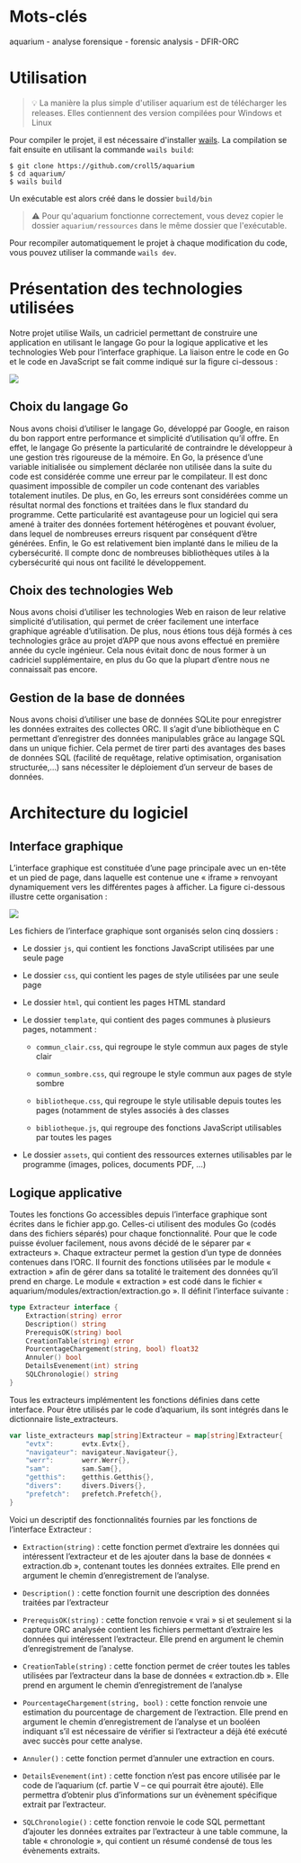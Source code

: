 # Mots-clés

aquarium - analyse forensique - forensic analysis - DFIR-ORC 

# Utilisation

> 💡 La manière la plus simple d'utiliser aquarium est de télécharger les releases. Elles contiennent des version compilées pour Windows et Linux

Pour compiler le projet, il est nécessaire d'installer [wails](https://wails.io/docs/gettingstarted/installation). La compilation se fait ensuite en utilisant la commande `wails build`:

```shell
$ git clone https://github.com/croll5/aquarium
$ cd aquarium/
$ wails build
```
Un exécutable est alors créé dans le dossier `build/bin`

> ⚠️ Pour qu'aquarium fonctionne correctement, vous devez copier le dossier `aquarium/ressources` dans le même dossier que l'exécutable.

Pour recompiler automatiquement le projet à chaque modification du code, vous pouvez utiliser la commande `wails dev`.

# Présentation des technologies utilisées

Notre projet utilise Wails, un cadriciel permettant de construire une application en utilisant le langage Go pour la logique applicative et les technologies Web pour l’interface graphique. La liaison entre le code en Go et le code en JavaScript se fait comme indiqué sur la figure ci-dessous :

![](documentation/Explication_wails.png)

## Choix du langage Go

Nous avons choisi d’utiliser le langage Go, développé par Google, en raison du bon rapport entre performance et simplicité d’utilisation qu’il offre. En effet, le langage Go présente la particularité de contraindre le développeur à une gestion très rigoureuse de la mémoire. En Go, la présence d’une variable initialisée ou simplement déclarée non utilisée dans la suite du code est considérée comme une erreur par le compilateur. Il est donc quasiment impossible de compiler un code contenant des variables totalement inutiles. 
De plus, en Go, les erreurs sont considérées comme un résultat normal des fonctions et traitées dans le flux standard du programme. Cette particularité est avantageuse pour un logiciel qui sera amené à traiter des données fortement hétérogènes et pouvant évoluer, dans lequel de nombreuses erreurs risquent par conséquent d’être générées. 
Enfin, le Go est relativement bien implanté dans le milieu de la cybersécurité. Il compte donc de nombreuses bibliothèques utiles à la cybersécurité qui nous ont facilité le développement. 

## Choix des technologies Web

Nous avons choisi d’utiliser les technologies Web en raison de leur relative simplicité d’utilisation, qui permet de créer facilement une interface graphique agréable d’utilisation. De plus, nous étions tous déjà formés à ces technologies grâce au projet d’APP que nous avons effectué en première année du cycle ingénieur. Cela nous évitait donc de nous former à un cadriciel supplémentaire, en plus du Go que la plupart d’entre nous ne connaissait pas encore.

## Gestion de la base de données

Nous avons choisi d’utiliser une base de données SQLite pour enregistrer les données extraites des collectes ORC. Il s’agit d’une bibliothèque en C permettant d’enregistrer des données manipulables grâce au langage SQL dans un unique fichier. Cela permet de tirer parti des avantages des bases de données SQL (facilité de requêtage, relative optimisation, organisation structurée,…) sans nécessiter le déploiement d’un serveur de bases de données. 

# Architecture du logiciel

## Interface graphique

L’interface graphique est constituée d’une page principale avec un en-tête et un pied de page, dans laquelle est contenue une « iframe » renvoyant dynamiquement vers les différentes pages à afficher. La figure ci-dessous illustre cette organisation :

![](documentation/explication_IG.png)

Les fichiers de l’interface graphique sont organisés selon cinq dossiers : 

- Le dossier ``js``, qui contient les fonctions JavaScript utilisées par une seule page

- Le dossier ``css``, qui contient les pages de style utilisées par une seule page

- Le dossier ``html``, qui contient les pages HTML standard

- Le dossier ``template``, qui contient des pages communes à plusieurs pages, notamment :
  
  - ``commun_clair.css``, qui regroupe le style commun aux pages de style clair
  
  - ``commun_sombre.css``, qui regroupe le style commun aux pages de style sombre
  
  - ``bibliotheque.css``, qui regroupe le style utilisable depuis toutes les pages (notamment de styles associés à des classes
  
  - ``bibliotheque.js``, qui regroupe des fonctions JavaScript utilisables par toutes les pages

- Le dossier ``assets``, qui contient des ressources externes utilisables par le programme (images, polices, documents PDF, …)

## Logique applicative

Toutes les fonctions Go accessibles depuis l’interface graphique sont écrites dans le fichier app.go. Celles-ci utilisent des modules Go (codés dans des fichiers séparés) pour chaque fonctionnalité. 
Pour que le code puisse évoluer facilement, nous avons décidé de le séparer par « extracteurs ». Chaque extracteur permet la gestion d’un type de données contenues dans l’ORC. Il fournit des fonctions utilisées par le module « extraction » afin de gérer dans sa totalité le traitement des données qu’il prend en charge. 
Le module « extraction » est codé dans le fichier « aquarium/modules/extraction/extraction.go ». Il définit l’interface suivante : 

```go
type Extracteur interface {
    Extraction(string) error
    Description() string
    PrerequisOK(string) bool
    CreationTable(string) error
    PourcentageChargement(string, bool) float32
    Annuler() bool
    DetailsEvenement(int) string
    SQLChronologie() string
}
```

Tous les extracteurs implémentent les fonctions définies dans cette interface. Pour être utilisés par le code d’aquarium, ils sont intégrés dans le dictionnaire liste_extracteurs. 

```go
var liste_extracteurs map[string]Extracteur = map[string]Extracteur{
    "evtx":       evtx.Evtx{}, 
    "navigateur": navigateur.Navigateur{},
    "werr":       werr.Werr{},
    "sam":        sam.Sam{}, 
    "getthis":    getthis.Getthis{},
    "divers":     divers.Divers{},
    "prefetch":   prefetch.Prefetch{},
}
```

Voici un descriptif des fonctionnalités fournies par les fonctions de l’interface Extracteur :

- ``Extraction(string)`` : cette fonction permet d’extraire les données qui intéressent l’extracteur et de les ajouter dans la base de données « extraction.db », contenant toutes les données extraites. Elle prend en argument le chemin d’enregistrement de l’analyse.

- ``Description()`` : cette fonction fournit une description des données traitées par l’extracteur

- ``PrerequisOK(string)`` : cette fonction renvoie « vrai » si et seulement si la capture ORC analysée contient les fichiers permettant d’extraire les données qui intéressent l’extracteur. Elle prend en argument le chemin d’enregistrement de l’analyse. 

- ``CreationTable(string)`` : cette fonction permet de créer toutes les tables utilisées par l’extracteur dans la base de données « extraction.db ». Elle prend en argument le chemin d’enregistrement de l’analyse

- ``PourcentageChargement(string, bool)`` : cette fonction renvoie une estimation du pourcentage de chargement de l’extraction. Elle prend en argument le chemin d’enregistrement de l’analyse et un booléen indiquant s’il est nécessaire de vérifier si l’extracteur a déjà été exécuté avec succès pour cette analyse.

- ``Annuler()`` : cette fonction permet d’annuler une extraction en cours.

- ``DetailsEvenement(int)`` : cette fonction n’est pas encore utilisée par le code de l’aquarium (cf. partie V – ce qui pourrait être ajouté). Elle permettra d’obtenir plus d’informations sur un évènement spécifique extrait par l’extracteur.

- ``SQLChronologie()`` : cette fonction renvoie le code SQL permettant d’ajouter les données extraites par l’extracteur à une table commune, la table « chronologie », qui contient un résumé condensé de tous les évènements extraits.  
